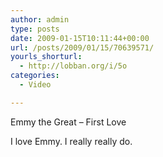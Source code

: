 ```yaml
---
author: admin
type: posts
date: 2009-01-15T10:11:44+00:00
url: /posts/2009/01/15/70639571/
yourls_shorturl:
  - http://lobban.org/i/5o
categories:
  - Video

---
```

Emmy the Great &#8211; First Love

I love Emmy. I really really do.